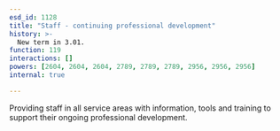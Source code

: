 ```yaml
---
esd_id: 1128
title: "Staff - continuing professional development"
history: >-
  New term in 3.01.
function: 119
interactions: []
powers: [2604, 2604, 2604, 2789, 2789, 2789, 2956, 2956, 2956]
internal: true

---
```


Providing staff in all service areas with information, tools and training to support their ongoing professional development.

